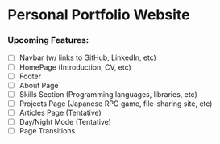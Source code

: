 # Personal Portfolio Website

### Upcoming Features:
- [ ] Navbar (w/ links to GitHub, LinkedIn, etc)
- [ ] HomePage (Introduction, CV, etc)
- [ ] Footer
- [ ] About Page
- [ ] Skills Section (Programming languages, libraries, etc)
- [ ] Projects Page (Japanese RPG game, file-sharing site, etc)
- [ ] Articles Page (Tentative)
- [ ] Day/Night Mode (Tentative)
- [ ] Page Transitions